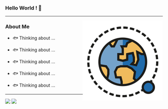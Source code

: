 ### Hello World ! 👋
---
<img align="right" src="./space.svg">

### About Me

- 🐟  Thinking about ...

- 🐟  Thinking about ...

- 🐟  Thinking about ...

- 🐟  Thinking about ...

- 🐟  Thinking about ...

---

<a>
  <img src="https://github-readme-stats.vercel.app/api?username=jackie-law" />
</a>

<a>
  <img src="https://github-readme-stats.vercel.app/api/top-langs/?username=jackie-law&layout=compact" />
</a>